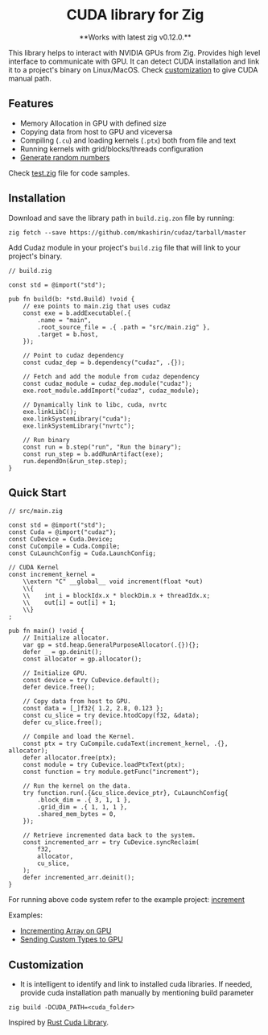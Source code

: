 <h1 align="center">CUDA library for Zig</h1>

<p align="center">**Works with latest zig v0.12.0.**</p>

This library helps to interact with NVIDIA GPUs from Zig. Provides high level
interface to communicate with GPU. It can detect CUDA installation and link it
to a project's binary on Linux/MacOS. Check
[customization](https://github.com/akhildevelops/cudaz/tree/main#Customization)
to give CUDA manual path.

## Features

- Memory Allocation in GPU with defined size
- Copying data from host to GPU and viceversa
- Compiling (`.cu`) and loading kernels (`.ptx`) both from file and text
- Running kernels with grid/blocks/threads configuration
- [Generate random numbers](test/rng.zig)

Check [test.zig](./test.zig) file for code samples.

## Installation

Download and save the library path in `build.zig.zon` file by running:
```shell
zig fetch --save https://github.com/mkashirin/cudaz/tarball/master
```
Add Cudaz module in your project's `build.zig` file that will link to your
project's binary.
```zig
// build.zig

const std = @import("std");

pub fn build(b: *std.Build) !void {
    // exe points to main.zig that uses cudaz
    const exe = b.addExecutable(.{
        .name = "main",
        .root_source_file = .{ .path = "src/main.zig" },
        .target = b.host,
    });

    // Point to cudaz dependency
    const cudaz_dep = b.dependency("cudaz", .{});

    // Fetch and add the module from cudaz dependency
    const cudaz_module = cudaz_dep.module("cudaz");
    exe.root_module.addImport("cudaz", cudaz_module);

    // Dynamically link to libc, cuda, nvrtc
    exe.linkLibC();
    exe.linkSystemLibrary("cuda");
    exe.linkSystemLibrary("nvrtc");

    // Run binary
    const run = b.step("run", "Run the binary");
    const run_step = b.addRunArtifact(exe);
    run.dependOn(&run_step.step);
}
```

## Quick Start

```zig
// src/main.zig

const std = @import("std");
const Cuda = @import("cudaz");
const CuDevice = Cuda.Device;
const CuCompile = Cuda.Compile;
const CuLaunchConfig = Cuda.LaunchConfig;

// CUDA Kernel
const increment_kernel =
    \\extern "C" __global__ void increment(float *out)
    \\{
    \\    int i = blockIdx.x * blockDim.x + threadIdx.x;
    \\    out[i] = out[i] + 1;
    \\}
;

pub fn main() !void {
    // Initialize allocator.
    var gp = std.heap.GeneralPurposeAllocator(.{}){};
    defer _ = gp.deinit();
    const allocator = gp.allocator();

    // Initialize GPU.
    const device = try CuDevice.default();
    defer device.free();

    // Copy data from host to GPU.
    const data = [_]f32{ 1.2, 2.8, 0.123 };
    const cu_slice = try device.htodCopy(f32, &data);
    defer cu_slice.free();

    // Compile and load the Kernel.
    const ptx = try CuCompile.cudaText(increment_kernel, .{}, allocator);
    defer allocator.free(ptx);
    const module = try CuDevice.loadPtxText(ptx);
    const function = try module.getFunc("increment");

    // Run the kernel on the data.
    try function.run(.{&cu_slice.device_ptr}, CuLaunchConfig{
        .block_dim = .{ 3, 1, 1 },
        .grid_dim = .{ 1, 1, 1 },
        .shared_mem_bytes = 0,
    });

    // Retrieve incremented data back to the system.
    const incremented_arr = try CuDevice.syncReclaim(
        f32,
        allocator,
        cu_slice,
    );
    defer incremented_arr.deinit();
}
```
For running above code system refer to the example project:
[increment](./example/increment)

Examples:
- [Incrementing Array on GPU](examples/increment/)
- [Sending Custom Types to GPU](examples/custom_type/)

## Customization
- It is intelligent to identify and link to installed cuda libraries. If
needed, provide cuda installation path manually by mentioning build parameter
```shell
zig build -DCUDA_PATH=<cuda_folder>
```

Inspired by
[Rust Cuda Library](https://github.com/coreylowman/cudarc/tree/main).
